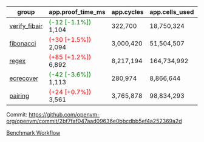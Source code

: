 | group | app.proof_time_ms | app.cycles | app.cells_used | leaf.proof_time_ms | leaf.cycles | leaf.cells_used |
| -- | -- | -- | -- | -- | -- | -- |
| [verify_fibair](https://github.com/openvm-org/openvm/blob/benchmark-results/benchmarks-pr/1951/verify_fibair-2bf7faf047aad09636e0bbcdbb5ef4a252369a2d.md) |<span style='color: green'>(-12 [-1.1%])</span> 1,104 |  322,700 |  18,750,324 |- | - | - |
| [fibonacci](https://github.com/openvm-org/openvm/blob/benchmark-results/benchmarks-pr/1951/fibonacci-2bf7faf047aad09636e0bbcdbb5ef4a252369a2d.md) |<span style='color: red'>(+30 [+1.5%])</span> 2,094 |  3,000,420 |  51,504,507 |- | - | - |
| [regex](https://github.com/openvm-org/openvm/blob/benchmark-results/benchmarks-pr/1951/regex-2bf7faf047aad09636e0bbcdbb5ef4a252369a2d.md) |<span style='color: red'>(+85 [+1.2%])</span> 6,892 |  8,217,194 |  164,734,992 |- | - | - |
| [ecrecover](https://github.com/openvm-org/openvm/blob/benchmark-results/benchmarks-pr/1951/ecrecover-2bf7faf047aad09636e0bbcdbb5ef4a252369a2d.md) |<span style='color: green'>(-42 [-3.6%])</span> 1,113 |  280,974 |  8,866,644 |- | - | - |
| [pairing](https://github.com/openvm-org/openvm/blob/benchmark-results/benchmarks-pr/1951/pairing-2bf7faf047aad09636e0bbcdbb5ef4a252369a2d.md) |<span style='color: red'>(+24 [+0.7%])</span> 3,561 |  3,765,878 |  98,834,293 |- | - | - |


Commit: https://github.com/openvm-org/openvm/commit/2bf7faf047aad09636e0bbcdbb5ef4a252369a2d

[Benchmark Workflow](https://github.com/openvm-org/openvm/actions/runs/16840863815)
